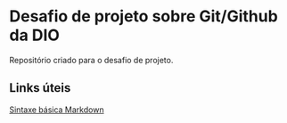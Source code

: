 # Desafio de projeto sobre Git/Github da DIO
Repositório criado para o desafio de projeto.
## Links úteis
[Sintaxe básica Markdown](https://www.markdownguide.org/basic-syntax/)
